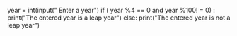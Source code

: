 year = int(input(" Enter a year")
if ( year %4 == 0 and year %100! = 0) :
    print("The entered year is a leap year")
else:
    print("The entered year is not a leap year")
    
